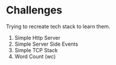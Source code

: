 # Challenges
 Trying to recreate tech stack to learn them.

1. Simple Http Server
2. Simple Server Side Events
3. Simple TCP Stack
4. Word Count (wc)
